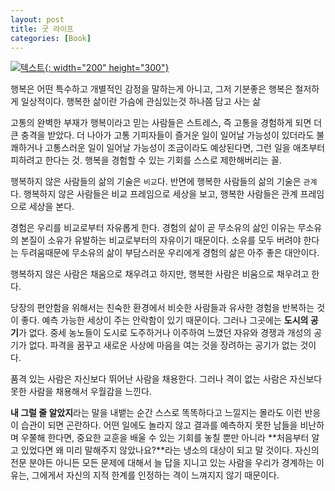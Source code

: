 ```yaml
---
layout: post
title: 굿 라이프
categories: [Book]
---
```


[![텍스트](http://image.yes24.com/Goods/61810085/800x0){: width="200" height="300"}](http://www.yes24.com/Product/Goods/61810085?scode=032&OzSrank=1)


행복은 어떤 특수하고 개별적인 감정을 말하는게 아니고, 그저 기분좋은
행복은 철저하게 일상적이다.
행복한 삶이란 가슴에 관심있는것 하나쯤 담고 사는 삶

고통의 완벽한 부재가 행복이라고 믿는 사람들은 스트레스, 즉 고통을 경험하게 되면 더 큰 충격을 받았다.
더 나아가 고통 기피자들이 즐거운 일이 일어날 가능성이 있더라도 불쾌하거나 고통스러운 일이 일어날 가능성이 조금이라도 예상된다면, 그런 일을 애초부터 피하려고 한다는 것.
행복을 경험할 수 있는 기회를 스스로 제한해버리는 꼴.

행복하지 않은 사람들의 삶의 기술은 `비교`다. 반면에 행복한 사람들의 삶의 기술은 `관계`다. 행복하지 않은 사람들은 비교 프레임으로 세상을 보고, 행복한 사람들은 관계 프레임으로 세상을 본다.

경험은 우리를 비교로부터 자유롭게 한다. 경험의 삶이 곧 무소유의 삶인 이유는 무소유의 본질이 소유가 유발하는 비교로부터의 자유이기 때문이다. 소유를 모두 버려야 한다는 두려움때문에
무소유의 삶이 부담스러운 우리에게 경험의 삶은 아주 좋은 대안이다.

행복하지 않은 사람은 채움으로 채우려고 하지만, 행복한 사람은 비움으로 채우려고 한다.

당장의 편안함을 위해서는 친숙한 환경에서 비슷한 사람들과 유사한 경험을 반복하는 것이 좋다. 예측 가능한 세상이 주는 안락함이 있기 때문이다. 그러나 그곳에는 **도시의 공기**가 없다.
중세 농노들이 도시로 도주하거나 이주하여 느꼈던 자유와 경쟁과 개성의 공기가 없다. 파격을 꿈꾸고 새로운 사상에 마음을 여는 것을 장려하는 공기가 없는 것이다.

품격 있는 사람은 자신보다 뛰어난 사람을 채용한다. 그러나 격이 없는 사람은 자신보다 못한 사람을 채용해서 우월감을 느낀다.

**내 그럴 줄 알았지**라는 말을 내뱉는 순간 스스로 똑똑하다고 느낄지는 몰라도 이런 반응이 습관이 되면 곤란하다. 어떤 일에도 놀라지 않고 결과를 예측하지 못한 남들을 비난하며 우쭐해
한다면, 중요한 교훈을 배울 수 있는 기회를 놓칠 뿐만 아니라 **처음부터 알고 있었다면 왜 미리 말해주지 않았나요?**라는 냉소의 대상이 되고 말 것이다.
자신의 전문 분야든 아니든 모든 문제에 대해서 늘 답을 지니고 있는 사람을 우리가 경계하는 이유는, 그에게서 자신의 지적 한계를 인정하는 격이 느껴지지 않기 때문이다.